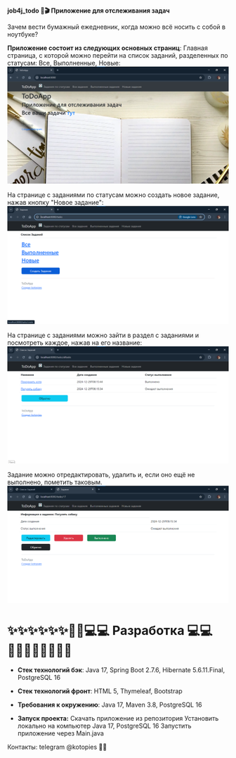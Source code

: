**job4j_todo 🎦🎬 Приложение для отслеживания задач**

Зачем вести бумажный ежедневник, когда можно всё носить с собой в ноутбуке?

**Приложение состоит из следующих основных страниц**:
Главная страница, с которой можно перейти на список заданий,
разделенных по статусам: Все, Выполненные, Новые:
![img.png](img.png)

На странице с заданиями по статусам можно создать новое задание,
нажав кнопку "Новое задание":
![img_1.png](img_1.png)

На странице с заданиями можно зайти в раздел с заданиями 
и посмотреть каждое, нажав на его название:
![img_2.png](img_2.png)

Задание можно отредактировать, удалить и, если оно ещё не выполнено, пометить таковым.
![img_3.png](img_3.png)


# ✨✨✨✨✨✨👷‍♂️💻💻 **Разработка** 💻💻👷‍♀️✨✨✨✨✨✨

* **Стек технологий бэк**: Java 17, Spring Boot 2.7.6, Hibernate 5.6.11.Final, PostgreSQL 16

* **Стек технологий фронт**: HTML 5, Thymeleaf, Bootstrap

* **Требования к окружению**: Java 17, Maven 3.8, PostgreSQL 16

* **Запуск проекта:**
  Скачать приложение из репозитория
  Установить локально на компьютер Java 17, PostgreSQL 16
  Запустить приложение через Main.java

Контакты: telegram @kotopies 🐱‍👤